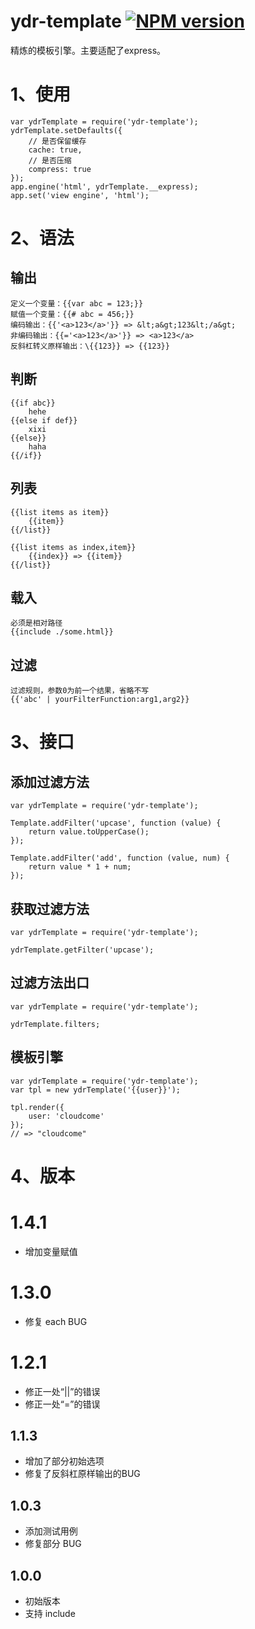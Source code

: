 # ydr-template [![NPM version](https://img.shields.io/npm/v/ydr-template.svg?style=flat)](https://npmjs.org/package/ydr-template)

精炼的模板引擎。主要适配了express。

# 1、使用
```
var ydrTemplate = require('ydr-template');
ydrTemplate.setDefaults({
    // 是否保留缓存
    cache: true,
    // 是否压缩
    compress: true
});
app.engine('html', ydrTemplate.__express);
app.set('view engine', 'html');
```

# 2、语法

## 输出
```
定义一个变量：{{var abc = 123;}}
赋值一个变量：{{# abc = 456;}}
编码输出：{{'<a>123</a>'}} => &lt;a&gt;123&lt;/a&gt;
非编码输出：{{='<a>123</a>'}} => <a>123</a>
反斜杠转义原样输出：\{{123}} => {{123}}
```

## 判断
```
{{if abc}}
	hehe
{{else if def}}
	xixi
{{else}}
	haha
{{/if}}
```

## 列表
```
{{list items as item}}
	{{item}}
{{/list}}

{{list items as index,item}}
	{{index}} => {{item}}
{{/list}}
```

## 载入
```
必须是相对路径
{{include ./some.html}}
```

## 过滤
```
过滤规则，参数0为前一个结果，省略不写
{{'abc' | yourFilterFunction:arg1,arg2}}
```

# 3、接口

## 添加过滤方法
```
var ydrTemplate = require('ydr-template');

Template.addFilter('upcase', function (value) {
    return value.toUpperCase();
});

Template.addFilter('add', function (value, num) {
    return value * 1 + num;
});
```


## 获取过滤方法
```
var ydrTemplate = require('ydr-template');

ydrTemplate.getFilter('upcase');
```

## 过滤方法出口
```
var ydrTemplate = require('ydr-template');

ydrTemplate.filters;
```

## 模板引擎
```
var ydrTemplate = require('ydr-template');
var tpl = new ydrTemplate('{{user}}');

tpl.render({
    user: 'cloudcome'
});
// => "cloudcome"
```


# 4、版本

# 1.4.1
- 增加变量赋值

# 1.3.0
- 修复 each BUG

# 1.2.1
- 修正一处“||”的错误
- 修正一处“=”的错误

## 1.1.3
- 增加了部分初始选项
- 修复了反斜杠原样输出的BUG

## 1.0.3
- 添加测试用例
- 修复部分 BUG

## 1.0.0
- 初始版本
- 支持 include